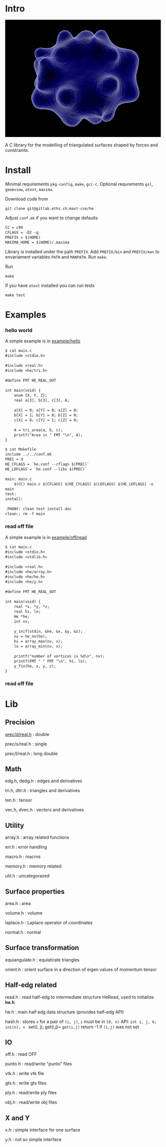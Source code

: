 # Intro
![Intro image](img/rbc/sde/00006.png)

A C library for the modelling of triangulated surfaces shaped by forces
and constraints.

# Install

Minimal requirements `pkg-config`, `make`, `gcc-c`. Optional
requrements `gsl`, `geomview`, `atest`, `maxima`.

Download code from
```
git clone git@gitlab.ethz.ch:mavt-cse/he
```

Adjust `conf.mk` if you want to change defaults

```
CC = c99
CFLAGS = -O2 -g
PREFIX = $(HOME)
MAXIMA_HOME = $(HOME)/.maxima
```

Library is installed under the path `PREFIX`. Add `PREFIX/bin` and
`PREFIX/man` to envariament variables `PATH` and `MANPATH`. Run
`make`.

Run
```
make
```

If you have `atest` installed you can run tests
```
make test
```

# Examples

### hello world

A simple example is in [example/hello](example/hello/)

```
$ cat main.c
#include <stdio.h>

#include <real.h>
#include <he/tri.h>

#define FMT HE_REAL_OUT

int main(void) {
    enum {X, Y, Z};
    real a[3], b[3], c[3], A;

    a[X] = 0; a[Y] = 0; a[Z] = 0;
    b[X] = 1; b[Y] = 0; b[Z] = 0;
    c[X] = 0; c[Y] = 1; c[Z] = 0;

    A = tri_area(a, b, c);
    printf("Area is " FMT "\n", A);
}

```

```
$ cat Makefile
include ../../conf.mk
PREC = d
HE_CFLAGS = `he.conf --cflags $(PREC)`
HE_LDFLAGS = `he.conf --libs $(PREC)`

main: main.c
	$(CC) main.c $(CFLAGS) $(HE_CFLAGS) $(LDFLAGS) $(HE_LDFLAGS) -o main
test:
install:

.PHONY: clean test install doc
clean:; rm -f main

```

### read off file

A simple example is in [example/off/read](example/off/read/)

```
$ cat main.c
#include <stdio.h>
#include <stdlib.h>

#include <real.h>
#include <he/array.h>
#include <he/he.h>
#include <he/y.h>

#define FMT HE_REAL_OUT

int main(void) {
    real *x, *y, *z;
    real hi, lo;
    He *he;
    int nv;

    y_inif(stdin, &he, &x, &y, &z);
    nv = he_nv(he);
    hi = array_max(nv, x);
    lo = array_min(nv, x);

    printf("number of vertices is %d\n", nv);
    printf(FMT " " FMT "\n", hi, lo);
    y_fin(he, x, y, z);
}

```

### read off file

# Lib


## Precision

[prec/d/real.h](lib/prec/d/real.h)
:   double

prec/s/real.h
:   single

prec/l/real.h
:   long double

## Math

edg.h, dedg.h
:   edges and derivatives

tri.h, dtri.h
:   triangles and derivatives

ten.h
:   tensor

vec.h, dvec.h
:   vectors and derivatives

## Utility

array.h
:   array related functions

err.h
:   error handling

macro.h
:   macros

memory.h
:   memory related

util.h
:   uncategorazed

## Surface properties

area.h
:   area

volume.h
:   volume

laplace.h
:   Laplace operator of coordinates

normal.h
:   normal

## Surface transformation

equiangulate.h
:   equlatirate triangles

orient.h
:   orient surface in a direction of eigen values of momentum tensor

## Half-edg related

read.h
:   read half-edg to intermediate structure HeRead, used to initialize
	**he.h**

he.h
:   main half edg data structure (provides half-edg API)

hash.h
:   stores `v` for a pair of `(i, j)`, `i` must be in `[0, n)` API:
	`int i, j, k;` `ini(n); v ` set(i, j); get(i,j)= `get(i,j)` return
	-1 if `(i,j)` was not set

## IO

off.h
:   read OFF

punto.h
:   read/write "punto" files

vtk.h
:   write vtk file

gts.h
:   write gts files

ply.h
:   read/write ply files

obj.h
:   read/write obj files

## X and Y

x.h
:   simple interface for one surface

y.h
:   not so simple interface
